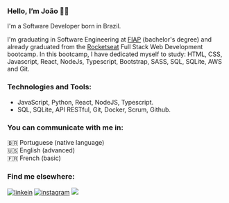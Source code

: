 ### Hello, I’m João 👋🏼

I'm a Software Developer born in Brazil.

I'm graduating in Software Engineering at <a href="https://www.fiap.com.br/online/graduacao/bacharelado/engenharia-de-software/" target="_blank">FIAP</a> (bachelor's degree) and already graduated from the <a href="https://www.rocketseat.com.br/" target="_blank">Rocketseat</a> Full Stack Web Development bootcamp. In this bootcamp, I have dedicated myself to study: HTML, CSS, Javascript, React, NodeJs, Typescript, Bootstrap, SASS, SQL, SQLite, AWS and Git.

### Technologies and Tools:
- JavaScript, Python, React, NodeJS, Typescript.
- SQL, SQLite, API RESTful, Git, Docker, Scrum, Github.

### You can communicate with me in:
🇧🇷 Portuguese (native language) <br>
🇺🇸 English (advanced) <br>
🇫🇷 French (basic)

### Find me elsewhere:
<div>
  <a href="https://www.linkedin.com/in/joaovfraga/" target="_blank"><img src="https://img.shields.io/badge/LinkedIn-0A66C2.svg?style=for-the-badge&logo=LinkedIn&logoColor=white" alt="linkein"></a>
  <a href="https://www.instagram.com/joaovfraga/" target="_blank"><img src="https://img.shields.io/badge/Instagram-E4405F.svg?style=for-the-badge&logo=Instagram&logoColor=white" alt="instagram"></a>
  <a href = "mailto:hello@joaofraga.com"><img src="https://img.shields.io/badge/-Gmail-%23333?style=for-the-badge&logo=gmail&logoColor=white" target="_blank"></a>
  
</div>
